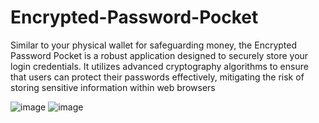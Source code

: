 # Encrypted-Password-Pocket
Similar to your physical wallet for safeguarding money, the Encrypted Password Pocket is a robust application designed to securely store your login credentials. It utilizes advanced cryptography algorithms to ensure that users can protect their passwords effectively, mitigating the risk of storing sensitive information within web browsers

![image](https://github.com/AuxGrep/Encrypted-Password-Pocket/assets/103135612/ed9642d9-7c3f-4554-863a-aa2d1e92a084)
![image](https://github.com/AuxGrep/Encrypted-Password-Pocket/assets/103135612/2426d3e1-cc86-4697-bceb-8c1d390ca5ff)


